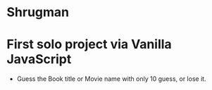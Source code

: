 # Shrugman

# First solo project via Vanilla JavaScript


- Guess the Book title or Movie name with only 10 guess, or lose it.
